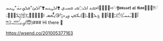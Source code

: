 ߊ‌حܩܥ‌‌ ߊ‌ܠࡅ߭ܩܝ‌ ܩࡎܝ‌ي ❣️ߊ‌ܠࢪيܢܚ❣️"ߊ‌ܠئ"ܩܠࡐ‌ܢܚ݅"ࢪيܢܚ🤳🤙🏻💸➪𓆩𝖄𝖔𝖚𝖘𝖘𝖊𝖋 𝖆𝖑 𝕲𝖔𝖔🤴🏻💯!!𓆪
ߊ߬ܠُـۜܢܚـۨۚ(✋)ــِۖܠُأܩٌ ؏ـܠيۜـ(💜)ـكـۜܩܢ ࡐ‌ݛحـٍّْـٍّْ⁽😘₎ـٍّْܩܣہ ߊ‌ܠًـًٍۖـٍـٍۖ(☝)ٍۖـًٍٍٍّـًٍܠۖܣًٍۖۂ ࡐ‌ܢ̣ـۗـۗـۗـۗـۗـۗܝ‌كۧۧــۧۧۧۧۧـۗـۗ(ۗ😇)### Hi there 👋

<!--
**Ahmedosmansman/Ahmedosmansman** is a ✨ _special_ ✨ repository because its `README.md` (this file) appears on your GitHub profile.

Here are some ideas to get you started:

- 🔭 I’m currently working on ...
- 🌱 I’m currently learning ...
- 👯 I’m looking to collaborate on ...
- 🤔 I’m looking for help with ...
- 💬 Ask me about ...
- 📫 How to reach me: ...
- 😄 Pronouns: ...
- ⚡ Fun fact: ...
-->
https://wsend.co/201005377163
